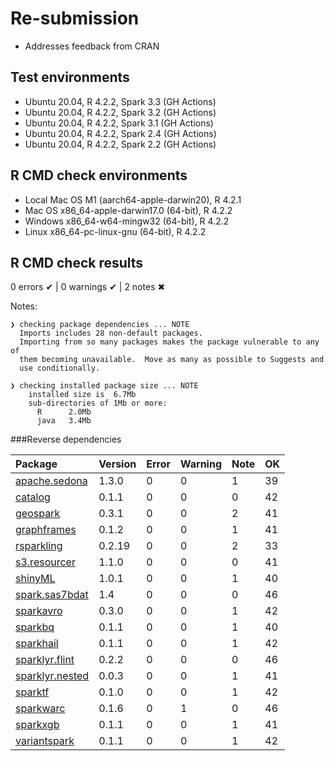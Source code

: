 # Re-submission

- Addresses feedback from CRAN

## Test environments

- Ubuntu 20.04, R 4.2.2, Spark 3.3 (GH Actions)
- Ubuntu 20.04, R 4.2.2, Spark 3.2 (GH Actions)
- Ubuntu 20.04, R 4.2.2, Spark 3.1 (GH Actions)
- Ubuntu 20.04, R 4.2.2, Spark 2.4 (GH Actions)
- Ubuntu 20.04, R 4.2.2, Spark 2.2 (GH Actions)
  
## R CMD check environments

- Local Mac OS M1 (aarch64-apple-darwin20), R 4.2.1
- Mac OS x86_64-apple-darwin17.0 (64-bit), R 4.2.2
- Windows  x86_64-w64-mingw32 (64-bit), R 4.2.2
- Linux x86_64-pc-linux-gnu (64-bit), R 4.2.2


## R CMD check results

0 errors ✔ | 0 warnings ✔ | 2 notes ✖

Notes:

```
❯ checking package dependencies ... NOTE
  Imports includes 28 non-default packages.
  Importing from so many packages makes the package vulnerable to any of
  them becoming unavailable.  Move as many as possible to Suggests and
  use conditionally.

❯ checking installed package size ... NOTE
    installed size is  6.7Mb
    sub-directories of 1Mb or more:
      R      2.0Mb
      java   3.4Mb

```

###Reverse dependencies

|Package|Version|Error|Warning|Note|OK|
|:---|:---|:---|:---|:---|:---|
|[apache.sedona](#apache.sedona)|1.3.0|0|0|1|39|
|[catalog](#catalog)|0.1.1|0|0|0|42|
|[geospark](#geospark)|0.3.1|0|0|2|41|
|[graphframes](#graphframes)|0.1.2|0|0|1|41|
|[rsparkling](#rsparkling)|0.2.19|0|0|2|33|
|[s3.resourcer](#s3.resourcer)|1.1.0|0|0|0|41|
|[shinyML](#shinyML)|1.0.1|0|0|1|40|
|[spark.sas7bdat](#spark.sas7bdat)|1.4|0|0|0|46|
|[sparkavro](#sparkavro)|0.3.0|0|0|1|42|
|[sparkbq](#sparkbq)|0.1.1|0|0|1|40|
|[sparkhail](#sparkhail)|0.1.1|0|0|1|42|
|[sparklyr.flint](#sparklyr.flint)|0.2.2|0|0|0|46|
|[sparklyr.nested](#sparklyr.nested)|0.0.3|0|0|1|41|
|[sparktf](#sparktf)|0.1.0|0|0|1|42|
|[sparkwarc](#sparkwarc)|0.1.6|0|1|0|46|
|[sparkxgb](#sparkxgb)|0.1.1|0|0|1|41|
|[variantspark](#variantspark)|0.1.1|0|0|1|42|


